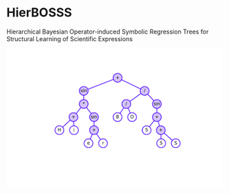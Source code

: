 # HierBOSSS
Hierarchical Bayesian Operator-induced Symbolic Regression Trees for Structural Learning of Scientific Expressions

![HierBOSSS Animation](hierbosss_tree.gif)

